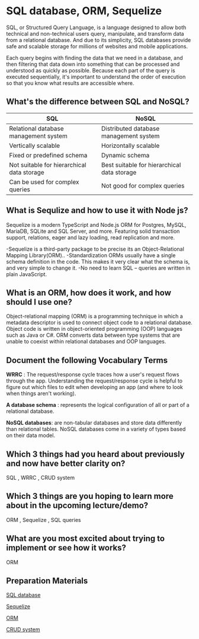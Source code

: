 # SQL database, ORM, Sequelize 

SQL, or Structured Query Language, is a language designed to allow both technical and non-technical users query, manipulate, and transform data from a relational database. And due to its simplicity, SQL databases provide safe and scalable storage for millions of websites and mobile applications.

Each query begins with finding the data that we need in a database, and then filtering that data down into something that can be processed and understood as quickly as possible. Because each part of the query is executed sequentially, it's important to understand the order of execution so that you know what results are accessible where.

## What's the difference between SQL  and NoSQL?

| SQL |NoSQL |
| --- | ----------- |
| Relational database management system|Distributed database management system  |
| Vertically scalable|Horizontally scalable  |
| Fixed or predefined schema|Dynamic schema  |
| Not suitable for hierarchical data storage|Best suitable for hierarchical data storage |
| Can be used for complex queries|Not good for complex queries  |

## What is Sequlize and how to use it with Node js?
Sequelize is a modern TypeScript and Node.js ORM for Postgres, MySQL, MariaDB, SQLite and SQL Server, and more. Featuring solid transaction support, relations, eager and lazy loading, read replication and more.

-Sequelize is a third-party package to be precise its an Object-Relational Mapping Library(ORM)..
-Standardization ORMs usually have a single schema definition in the code. This makes it very clear what the schema is, and very simple to change it.
-No need to learn SQL – queries are written in plain JavaScript.

## What is an ORM, how does it work, and how should I use one?
Object-relational mapping (ORM) is a programming technique in which a metadata descriptor is used to connect object code to a relational database. Object code is written in object-oriented programming (OOP) languages such as Java or C#. ORM converts data between type systems that are unable to coexist within relational databases and OOP languages.
## Document the following Vocabulary Terms

**WRRC** : The request/response cycle traces how a user's request flows through the app. Understanding the request/response cycle is helpful to figure out which files to edit when developing an app (and where to look when things aren't working).

**A database schema** : represents the logical configuration of all or part of a relational database.

**NoSQL databases**: are non-tabular databases and store data differently than relational tables. NoSQL databases come in a variety of types based on their data model.
## Which 3 things had you heard about previously and now have better clarity on? 
SQL , WRRC , CRUD system

## Which 3 things are you hoping to learn more about in the upcoming lecture/demo?
ORM , Sequelize , SQL queries

## What are you most excited about trying to implement or see how it works?
ORM

## Preparation Materials
[SQL database](https://www.techtarget.com/searchdatamanagement/definition/SQL)

[Sequelize](https://sequelize.org/)

[ORM](https://www.techtarget.com/searchdatamanagement/definition/SQL)

[CRUD system](https://zellwk.com/blog/crud-express-mongodb/)


